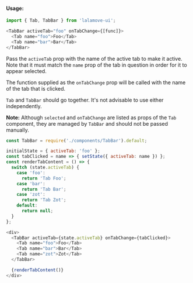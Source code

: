 #### Usage:

```js static
import { Tab, TabBar } from 'lalamove-ui';
```

```js static
<TabBar activeTab="foo" onTabChange={[func]}>
  <Tab name="foo">Foo</Tab>
  <Tab name="bar">Bar</Tab>
</TabBar>
```

Pass the `activeTab` prop with the name of the active tab to make it active. Note that it must match the `name` prop of the tab in question in order for it to appear selected.

The function supplied as the `onTabChange` prop will be called with the name of the tab that is clicked.

`Tab` and `TabBar` should go together. It's not advisable to use either independently.

**Note:** Although `selected` and `onTabChange` are listed as props of the `Tab` component, they are managed by `TabBar` and should not be passed manually.

```js
const TabBar = require('./components/TabBar').default;

initialState = { activeTab: 'foo' };
const tabClicked = name => { setState({ activeTab: name }) };
const renderTabContent = () => {
  switch (state.activeTab) {
    case 'foo':
      return 'Tab Foo';
    case 'bar':
      return 'Tab Bar';
    case 'zot':
      return 'Tab Zot';
    default:
      return null;
  }
};

<div>
  <TabBar activeTab={state.activeTab} onTabChange={tabClicked}>
    <Tab name="foo">Foo</Tab>
    <Tab name="bar">Bar</Tab>
    <Tab name="zot">Zot</Tab>
  </TabBar>

  {renderTabContent()}
</div>
```
